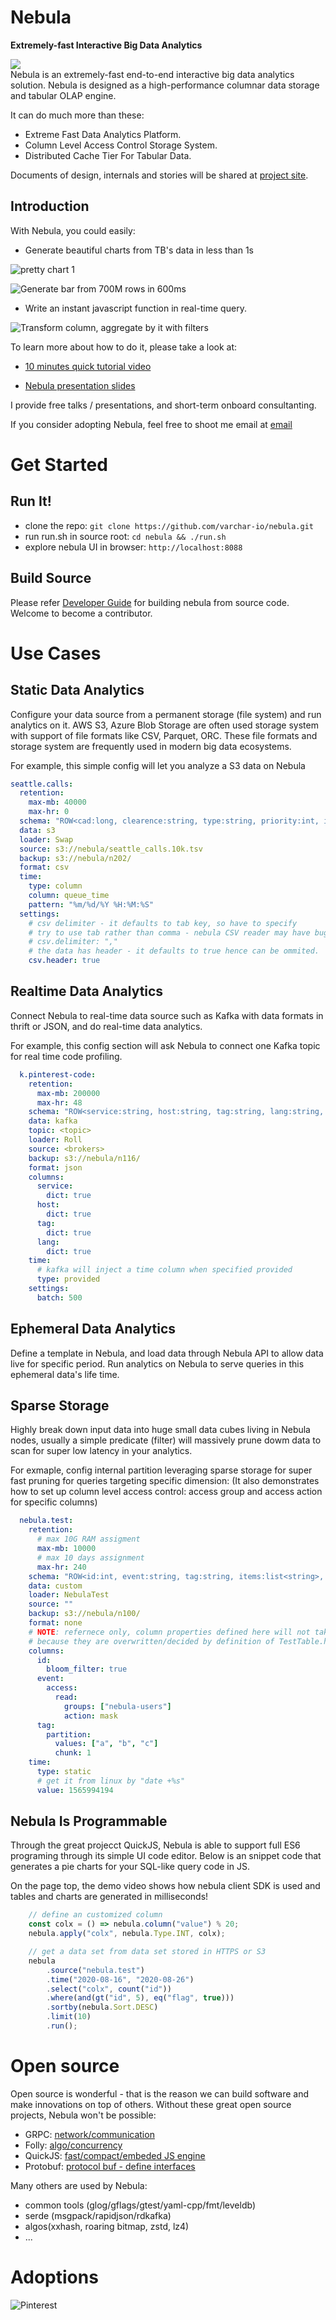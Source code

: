 # Nebula
**Extremely-fast Interactive Big Data Analytics**

[![](./docs/assets/images/nebula-logo-small.png)](https://shawncao.medium.com/introduce-nebula-62d6e17dfaeb) <br>
Nebula is an extremely-fast end-to-end interactive big data analytics solution.
Nebula is designed as a high-performance columnar data storage and tabular OLAP engine.

It can do much more than these:
- Extreme Fast Data Analytics Platform.
- Column Level Access Control Storage System.
- Distributed Cache Tier For Tabular Data.

Documents of design, internals and stories will be shared at [project site](https://nebula.bz).

## Introduction

With Nebula, you could easily:

* Generate beautiful charts from TB's data in less than 1s

![pretty chart 1](./test/nebula-rep.png)

![Generate bar from 700M rows in 600ms](./test/nebula-rep2.png)

* Write an instant javascript function in real-time query.

![Transform column, aggregate by it with filters](./test/nebula-ide-cropped.png)

To learn more about how to do it, please take a look at:

- [10 minutes quick tutorial video](https://youtu.be/Fwevde7iBws)

- [Nebula presentation slides](https://docs.google.com/presentation/d/1-npCBu_tLZRikMDvqOTHWzVLO3UuQxqEBedD3f0YnEE)

I provide free talks / presentations, and short-term onboard consultanting.

If you consider adopting Nebula, feel free to shoot me email at [email](mailto:caoxhua@gmail.com?subject=[Nebula]%20questions)

# Get Started
## Run It!
- clone the repo: `git clone https://github.com/varchar-io/nebula.git`
- run run.sh in source root: `cd nebula && ./run.sh`
- explore nebula UI in browser: `http://localhost:8088`


## Build Source
Please refer [Developer Guide](./dev.md) for building nebula from source code.
Welcome to become a contributor.

# Use Cases
## Static Data Analytics
Configure your data source from a permanent storage (file system) and run analytics on it. 
AWS S3, Azure Blob Storage are often used storage system with support of file formats like CSV, Parquet, ORC. 
These file formats and storage system are frequently used in modern big data ecosystems.

For example, this simple config will let you analyze a S3 data on Nebula
```yaml
seattle.calls:
  retention:
    max-mb: 40000
    max-hr: 0
  schema: "ROW<cad:long, clearence:string, type:string, priority:int, init_type:string, final_type:string, queue_time:string, arrive_time:string, precinct:string, sector:string, beat:string>"
  data: s3
  loader: Swap
  source: s3://nebula/seattle_calls.10k.tsv
  backup: s3://nebula/n202/
  format: csv
  time:
    type: column
    column: queue_time
    pattern: "%m/%d/%Y %H:%M:%S"
  settings:
    # csv delimiter - it defaults to tab key, so have to specify
    # try to use tab rather than comma - nebula CSV reader may have bug if column value contains comma
    # csv.delimiter: ","
    # the data has header - it defaults to true hence can be ommited.
    csv.header: true
```

## Realtime Data Analytics
Connect Nebula to real-time data source such as Kafka with data formats in thrift or JSON, and do real-time data analytics.

For example, this config section will ask Nebula to connect one Kafka topic for real time code profiling.
```yaml
  k.pinterest-code:
    retention:
      max-mb: 200000
      max-hr: 48
    schema: "ROW<service:string, host:string, tag:string, lang:string, stack:string>"
    data: kafka
    topic: <topic>
    loader: Roll
    source: <brokers>
    backup: s3://nebula/n116/
    format: json
    columns:
      service:
        dict: true
      host:
        dict: true
      tag:
        dict: true
      lang:
        dict: true
    time:
      # kafka will inject a time column when specified provided
      type: provided
    settings:
      batch: 500
```

## Ephemeral Data Analytics
Define a template in Nebula, and load data through Nebula API to allow data live for specific period. 
Run analytics on Nebula to serve queries in this ephemeral data's life time.

## Sparse Storage
Highly break down input data into huge small data cubes living in Nebula nodes, usually a simple predicate (filter) will massively 
prune dowm data to scan for super low latency in your analytics.

For exmaple, config internal partition leveraging sparse storage for super fast pruning for queries targeting specific dimension:
(It also demonstrates how to set up column level access control: access group and access action for specific columns)
```yaml
  nebula.test:
    retention:
      # max 10G RAM assigment
      max-mb: 10000
      # max 10 days assignment
      max-hr: 240
    schema: "ROW<id:int, event:string, tag:string, items:list<string>, flag:bool, value:tinyint>"
    data: custom
    loader: NebulaTest
    source: ""
    backup: s3://nebula/n100/
    format: none
    # NOTE: refernece only, column properties defined here will not take effect
    # because they are overwritten/decided by definition of TestTable.h
    columns:
      id:
        bloom_filter: true
      event:
        access:
          read:
            groups: ["nebula-users"]
            action: mask
      tag:
        partition:
          values: ["a", "b", "c"]
          chunk: 1
    time:
      type: static
      # get it from linux by "date +%s"
      value: 1565994194
```



## Nebula Is Programmable
Through the great projecct QuickJS, Nebula is able to support full ES6 programing through its simple UI code editor.
Below is an snippet code that generates a pie charts for your SQL-like query code in JS.

On the page top, the demo video shows how nebula client SDK is used and tables and charts are generated in milliseconds!

```javascript
    // define an customized column
    const colx = () => nebula.column("value") % 20;
    nebula.apply("colx", nebula.Type.INT, colx);

    // get a data set from data set stored in HTTPS or S3
    nebula
        .source("nebula.test")
        .time("2020-08-16", "2020-08-26")
        .select("colx", count("id"))
        .where(and(gt("id", 5), eq("flag", true)))
        .sortby(nebula.Sort.DESC)
        .limit(10)
        .run();
```

# Open source
Open source is wonderful - that is the reason we can build software and make innovations on top of others.
Without these great open source projects, Nebula won't be possible: 

- GRPC:     [network/communication](https://github.com/grpc/grpc)
- Folly:    [algo/concurrency](https://github.com/facebook/folly)
- QuickJS:  [fast/compact/embeded JS engine](https://github.com/bellard/quickjs)
- Protobuf: [protocol buf - define interfaces](https://github.com/protocolbuffers/protobuf)

Many others are used by Nebula:
- common tools (glog/gflags/gtest/yaml-cpp/fmt/leveldb)
- serde (msgpack/rapidjson/rdkafka)
- algos(xxhash, roaring bitmap, zstd, lz4)
- ...

# Adoptions

![Pinterest](https://avatars.githubusercontent.com/u/541152?s=200&v=4)
